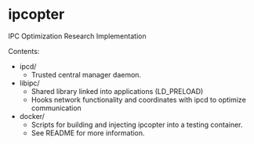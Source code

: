 ipcopter
========

IPC Optimization Research Implementation

Contents:

* ipcd/
  * Trusted central manager daemon.
* libipc/
  * Shared library linked into applications (LD_PRELOAD)
  * Hooks network functionality and coordinates with ipcd to optimize communication
* docker/
  * Scripts for building and injecting ipcopter into a testing container.
  * See README for more information.

